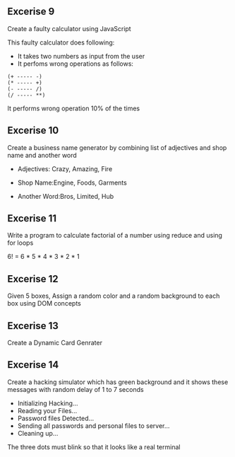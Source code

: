 Excerise 9
-

Create a faulty calculator using JavaScript

This faulty calculator does following:
- It takes two numbers as input from the user
- It perfoms wrong operations as follows:

```
(+ ----- -) 
(* ----- +)
(- ----- /)
(/ ----- **) 
```
It performs wrong operation 10% of the times



Excerise 10
-

Create a business name generator by combining list of adjectives and shop name and another word

- Adjectives: Crazy, Amazing, Fire 

- Shop Name:Engine, Foods, Garments

- Another Word:Bros, Limited, Hub


Excerise 11
-

Write a program to calculate factorial of a number using reduce and using for loops

6! = 6 * 5 * 4 * 3 * 2 * 1


Excerise 12
-

Given 5 boxes, Assign a random color and a random background to each box using DOM concepts


Excerise 13
-
Create a Dynamic Card Genrater

Excerise 14
-
Create a hacking simulator which has green background and it shows these messages with random delay of 1 to 7 seconds 
    
- Initializing Hacking...
- Reading your Files...
- Password files Detected...
- Sending all passwords and personal files to server...
- Cleaning up...

The three dots must blink so that it looks like a real terminal